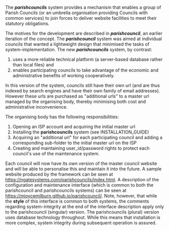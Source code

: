 The ***parishcouncils*** system provides a mechanism that enables a group of Parish Councils (or an umbrella organisation providing Councils with common services) to join forces to deliver website facilities to meet their statutory obligations.

The motives for the development are described in ***parishcouncil***, an earlier iteration of the concept. The  ***parishcouncil*** system was aimed at individual councils that wanted a lightweight design that minimised the tasks of system-implementation. The new ***parishcouncils*** system, by contrast:
1. uses a more reliable technical platform (a server-based database rather than local files) and
2. enables participating councils to take advantage of the economic and administrative benefits of working cooperatively.

In this version of the system, councils still have their own url (and are thus indexed by search engines and have their own family of email addresses). However these urls are purchased as "additional urls" to a master url managed by the organising body, thereby minimising both cost and administrative inconvenience.

The organising body has the following responsibilities:

1. Opening an ISP account and acquiring the initial master url
2. Installing the **parishcouncils** system (see INSTALLATION_GUIDE)
3. Acquiring an "additional url" for each participating council and adding a corresponding  sub-folder to the initial master url on the ISP
4.  Creating and maintaining user_id/password rights to protect each council's use of the maintenance system.

Each council will now have its own version of the master council website and will be able to personalise this and maintain it into the future.
A sample website produced by the framework can be seen at https://ngatesystems.com/parishcouncils/index.html.  A description of the configuration and maintenance interface (which is common to both the parishcouncil and parishcouncils systems) can be seen at https://mjoycemilburn.github.io/parishcouncil/. Note, however, that while the **style** of this interface is common to both systems, the comments regarding system-integrity at the end of the interface description apply only to the parishcouncil (singular) version. The parishcouncils (plural) version uses database technology throughout. While this means that installation is more complex, system integrity during subsequent operation is assured.